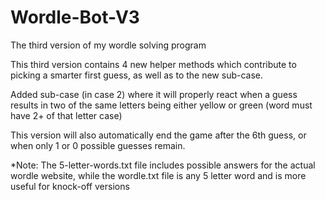 # Wordle-Bot-V3
The third version of my wordle solving program

This third version contains 4 new helper methods
  which contribute to picking a smarter first
  guess, as well as to the new sub-case.

Added sub-case (in case 2) where 
  it will properly react when a guess 
  results in two of the same letters being 
  either yellow or green 
  (word must have 2+ of that letter case)

This version will also automatically end the
  game after the 6th guess, or when only
  1 or 0 possible guesses remain.

*Note: The 5-letter-words.txt file includes
possible answers for the actual wordle website,
while the wordle.txt file is any 5 letter word
and is more useful for knock-off versions
